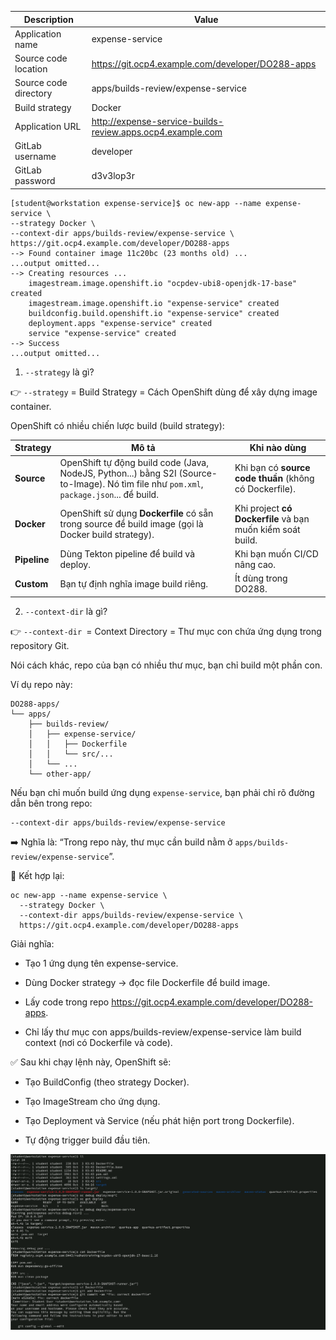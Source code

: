 Description	|Value
---|---
Application name	|expense-service
Source code location	|https://git.ocp4.example.com/developer/DO288-apps
Source code directory	|apps/builds-review/expense-service
Build strategy	|Docker
Application URL|	http://expense-service-builds-review.apps.ocp4.example.com
GitLab username|	developer
GitLab password	|d3v3lop3r


```
[student@workstation expense-service]$ oc new-app --name expense-service \
--strategy Docker \
--context-dir apps/builds-review/expense-service \
https://git.ocp4.example.com/developer/DO288-apps
--> Found container image 11c20bc (23 months old) ...
...output omitted...
--> Creating resources ...
    imagestream.image.openshift.io "ocpdev-ubi8-openjdk-17-base" created
    imagestream.image.openshift.io "expense-service" created
    buildconfig.build.openshift.io "expense-service" created
    deployment.apps "expense-service" created
    service "expense-service" created
--> Success
...output omitted...
```

1. `--strategy` là gì?

👉 `--strategy` = Build Strategy = Cách OpenShift dùng để xây dựng image container.

OpenShift có nhiều chiến lược build (build strategy):

| Strategy     | Mô tả                                                                                                                                     | Khi nào dùng                                               |
| ------------ | ----------------------------------------------------------------------------------------------------------------------------------------- | ---------------------------------------------------------- |
| **Source**   | OpenShift tự động build code (Java, NodeJS, Python...) bằng S2I (Source-to-Image). Nó tìm file như `pom.xml`, `package.json`... để build. | Khi bạn có **source code thuần** (không có Dockerfile).    |
| **Docker**   | OpenShift sử dụng **Dockerfile** có sẵn trong source để build image (gọi là Docker build strategy).                                       | Khi project **có Dockerfile** và bạn muốn kiểm soát build. |
| **Pipeline** | Dùng Tekton pipeline để build và deploy.                                                                                                  | Khi bạn muốn CI/CD nâng cao.                               |
| **Custom**   | Bạn tự định nghĩa image build riêng.                                                                                                      | Ít dùng trong DO288.                                       |


2. `--context-dir` là gì?

👉 `--context-dir `= Context Directory = Thư mục con chứa ứng dụng trong repository Git.

Nói cách khác, repo của bạn có nhiều thư mục, bạn chỉ build một phần con.

Ví dụ repo này:
```
DO288-apps/
└── apps/
    ├── builds-review/
    │   ├── expense-service/
    │   │   ├── Dockerfile
    │   │   └── src/...
    │   └── ...
    └── other-app/
```
Nếu bạn chỉ muốn build ứng dụng `expense-service`, bạn phải chỉ rõ đường dẫn bên trong repo:
```
--context-dir apps/builds-review/expense-service
```

➡️ Nghĩa là: “Trong repo này, thư mục cần build nằm ở `apps/builds-review/expense-service`”.

🧩 Kết hợp lại:
```
oc new-app --name expense-service \
  --strategy Docker \
  --context-dir apps/builds-review/expense-service \
  https://git.ocp4.example.com/developer/DO288-apps
```

Giải nghĩa:

- Tạo 1 ứng dụng tên expense-service.

- Dùng Docker strategy → đọc file Dockerfile để build image.

- Lấy code trong repo https://git.ocp4.example.com/developer/DO288-apps.

- Chỉ lấy thư mục con apps/builds-review/expense-service làm build context (nơi có Dockerfile và code).

✅ Sau khi chạy lệnh này, OpenShift sẽ:

- Tạo BuildConfig (theo strategy Docker).

- Tạo ImageStream cho ứng dụng.

- Tạo Deployment và Service (nếu phát hiện port trong Dockerfile).

- Tự động trigger build đầu tiên.

![alt text](image.png)





